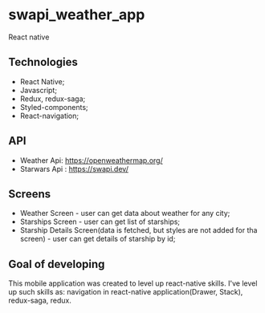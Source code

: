 # swapi_weather_app
React native

## Technologies
- React Native;
- Javascript;
- Redux, redux-saga;
- Styled-components;
- React-navigation;

## API
- Weather Api: https://openweathermap.org/
- Starwars Api : https://swapi.dev/

## Screens

- Weather Screen - user can get data about weather for any city;
- Starships Screen - user can get list of starships;
- Starship Details Screen(data is fetched, but styles are not added for tha screen) - user can get details of starship by id;

## Goal of developing

This mobile application was created to level up react-native skills. I've level up such skills as: navigation in 
react-native application(Drawer, Stack), redux-saga, redux.
